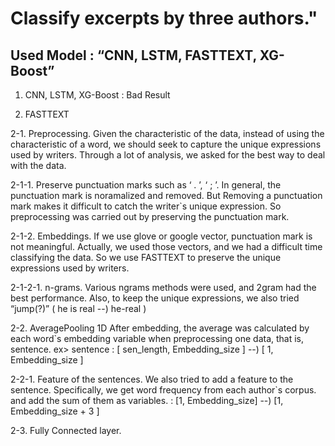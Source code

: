# Classify excerpts by three authors."

## Used Model : “CNN, LSTM, FASTTEXT, XG-Boost”

1. CNN, LSTM, XG-Boost : Bad Result

2. FASTTEXT

2-1. Preprocessing.
Given the characteristic of the data, instead of using the characteristic of a word, we should seek to capture the unique expressions used by writers. Through a lot of analysis, we asked for the best way to deal with the data.

2-1-1. Preserve punctuation marks such as ‘ . ’, ‘ ; ’.
In general, the punctuation mark is noramalized and removed. But Removing a punctuation mark makes it difficult to catch the writer`s unique expression. So preprocessing was carried out by preserving the punctuation mark.

2-1-2. Embeddings.
If we use glove or google vector, punctuation mark is not meaningful. Actually, we used those vectors, and we had a difficult time classifying the data. So we use FASTTEXT to preserve the unique expressions used by writers.

2-1-2-1. n-grams.
Various ngrams methods were used, and 2gram had the best performance. Also, to keep the unique expressions, we also tried “jump(?)” ( he is real --) he-real )

2-2. AveragePooling 1D
After embedding, the average was calculated by each word`s embedding variable when preprocessing one data, that is, sentence.
ex> sentence :  [ sen_length, Embedding_size ] --) [ 1, Embedding_size ]

2-2-1. Feature of the sentences.
We also tried to add a feature to the sentence. Specifically, we get word frequency from each author`s corpus. and add the sum of them as variables.
: [1, Embedding_size] --) [1, Embedding_size + 3 ]

2-3. Fully Connected layer.


